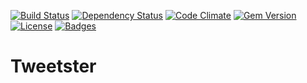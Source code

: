 [![Build Status](http://img.shields.io/travis/pikesley/tweetster.svg?style=flat-square)](https://travis-ci.org/pikesley/tweetster)
[![Dependency Status](http://img.shields.io/gemnasium/pikesley/tweetster.svg?style=flat-square)](https://gemnasium.com/pikesley/tweetster)
[![Code Climate](http://img.shields.io/codeclimate/github/pikesley/tweetster.svg?style=flat-square)](https://codeclimate.com/github/pikesley/tweetster)
[![Gem Version](http://img.shields.io/gem/v/tweetster.svg?style=flat-square)](https://rubygems.org/gems/tweetster)
[![License](http://img.shields.io/:license-mit-blue.svg?style=flat-square)](http://pikesley.mit-license.org)
[![Badges](http://img.shields.io/:badges-6/6-ff6799.svg?style=flat-square)](https://github.com/badges/badgerbadgerbadger)

# Tweetster 

